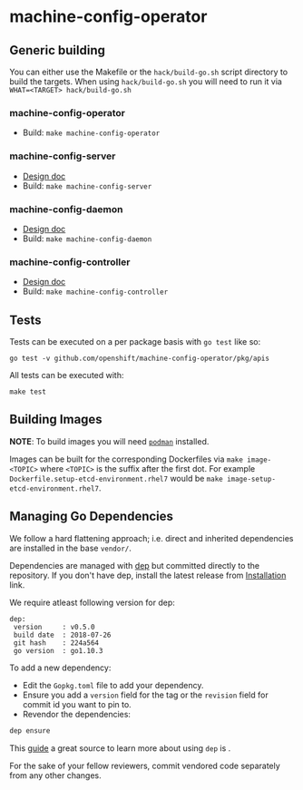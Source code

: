 # machine-config-operator

## Generic building

You can either use the Makefile or the `hack/build-go.sh` script directory to build the targets. When using `hack/build-go.sh` you will need to run it via `WHAT=<TARGET> hack/build-go.sh`

### machine-config-operator
- Build: `make machine-config-operator`

### machine-config-server
- [Design doc](docs/MachineConfigServer.md)
- Build: `make machine-config-server`

### machine-config-daemon
- [Design doc](docs/MachineConfigDaemon.md)
- Build: `make machine-config-daemon`

### machine-config-controller
- [Design doc](docs/MachineConfigController.md)
- Build: `make machine-config-controller`

## Tests
Tests can be executed on a per package basis with `go test` like so:

`go test -v github.com/openshift/machine-config-operator/pkg/apis`

All tests can be executed with:

`make test`

## Building Images
**NOTE**: To build images you will need [`podman`](https://github.com/containers/libpod/) installed.

Images can be built for the corresponding Dockerfiles via `make image-<TOPIC>` where `<TOPIC>` is the suffix after the first dot. For example `Dockerfile.setup-etcd-environment.rhel7` would be `make image-setup-etcd-environment.rhel7`.

## Managing Go Dependencies

We follow a hard flattening approach; i.e. direct and inherited dependencies are installed in the base `vendor/`.

Dependencies are managed with [dep](https://golang.github.io/dep/) but committed directly to the repository. If you don't have dep, install the latest release from [Installation](https://golang.github.io/dep/docs/installation.html) link.

We require atleast following version for dep:

```
dep:
 version     : v0.5.0
 build date  : 2018-07-26
 git hash    : 224a564
 go version  : go1.10.3
```

To add a new dependency:

- Edit the `Gopkg.toml` file to add your dependency.
- Ensure you add a `version` field for the tag or the `revision` field for commit id you want to pin to.
- Revendor the dependencies:

```sh
dep ensure
```

This [guide](https://golang.github.io/dep/docs/daily-dep.html) a great source to learn more about using `dep` is .

For the sake of your fellow reviewers, commit vendored code separately from any other changes.
